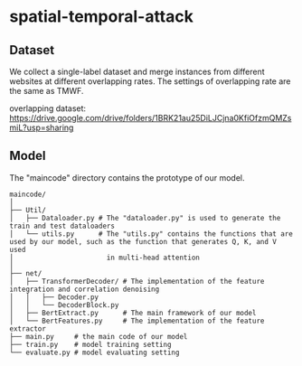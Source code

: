 # spatial-temporal-attack
## Dataset
We collect a single-label dataset and  merge instances from different websites at different overlapping rates. The settings of overlapping rate are the same as TMWF.

overlapping dataset: https://drive.google.com/drive/folders/1BRK21au25DiLJCjna0KfiOfzmQMZsmiL?usp=sharing

## Model
The "maincode" directory contains the prototype of our model.

~~~
maincode/
│
├── Util/ 
│   ├── Dataloader.py # The "dataloader.py" is used to generate the train and test dataloaders
│   └── utils.py      # The "utils.py" contains the functions that are used by our model, such as the function that generates Q, K, and V used 
│                       in multi-head attention
│
├── net/
│   ├── TransformerDecoder/ # The implementation of the feature integration and correlation denoising
│   │   ├── Decoder.py 
│   │   └── DecoderBlock.py
│   ├── BertExtract.py      # The main framework of our model
│   └── BertFeatures.py     # The implementation of the feature extractor
├── main.py     # the main code of our model
├── train.py    # model training setting
└── evaluate.py # model evaluating setting
~~~

